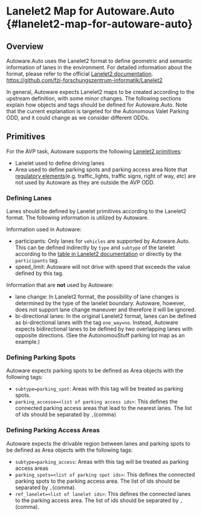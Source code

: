 Lanelet2 Map for Autoware.Auto {#lanelet2-map-for-autoware-auto}
===
## Overview
Autoware.Auto uses the Lanelet2 format to define geometric and semantic information of lanes in the environment. For detailed information about the format, please refer to the official [Lanelet2 documentation](https://github.com/fzi-forschungszentrum-informatik/Lanelet2).
https://github.com/fzi-forschungszentrum-informatik/Lanelet2

In general, Autoware expects Lanelet2 maps to be created according to the upstream definition, with some minor changes. The following sections explain how objects and tags should be defined for Autoware.Auto. Note that the current explanation is targeted for the Autonomous Valet Parking ODD, and it could change as we consider different ODDs.

## Primitives
For the AVP task, Autoware supports the following [Lanelet2 primitives](https://github.com/fzi-forschungszentrum-informatik/Lanelet2/blob/master/lanelet2_core/doc/LaneletPrimitives.md):
* Lanelet used to define driving lanes
* Area used to define parking spots and parking access area
Note that [regulatory elements](https://github.com/fzi-forschungszentrum-informatik/Lanelet2/blob/master/lanelet2_core/doc/RegulatoryElementTagging.md)(e.g. traffic_lights, traffic signs, right of way, etc) are not used by Autoware as they are outside the AVP ODD.

### Defining Lanes
Lanes should be defined by Lanelet primitives according to the Lanelet2 format. The following information is utilized by Autoware.

Information used in Autoware:
* participants: Only lanes for `vehicles` are supported by Autoware.Auto. This can be defined indirectly by `type` and `subtype` of the lanelet according to the [table in Lanelet2 documentation](https://github.com/fzi-forschungszentrum-informatik/Lanelet2/blob/master/lanelet2_core/doc/LaneletAndAreaTagging.md#subtype-and-location) or directly by the `participants` tag.
* speed_limit: Autoware will not drive with speed that exceeds the value defined by this tag.

Information that are **not** used by Autoware:
* lane change: In Lanelet2 format, the possibility of lane changes is determined by the type of the lanelet boundary. Autoware, however, does not support lane change maneuver and therefore it will be ignored.
* bi-directional lanes: In the original Lanelet2 format, lanes can be defined as bi-directional lanes with the tag `one_way=no`. Instead, Autoware expects bidirectional lanes to be defined by two overlapping lanes with opposite directions. (See the AutonomouStuff parking lot map as an example.)

### Defining Parking Spots
Autoware expects parking spots to be defined as Area objects with the following tags:
* `subtype=parking_spot`: Areas with this tag will be treated as parking spots.
* `parking_accesse=<list of parking access ids>`: This defines the connected parking access areas that lead to the nearest lanes. The list of ids should be separated by `,`(comma)

### Defining Parking Access Areas
Autoware expects the drivable region between lanes and parking spots to be defined as Area objects with the following tags:
* `subtype=parking_access`: Areas with this tag will be treated as parking access areas
* `parking_spots=<list of parking spot ids>`: This defines the connected parking spots to the parking access area. The list of ids should be separated by `,`(comma).
* `ref_lanelet=<list of lanelet ids>`: This defines the connected lanes to the parking access area. The list of ids should be separated by `,`(comma).

